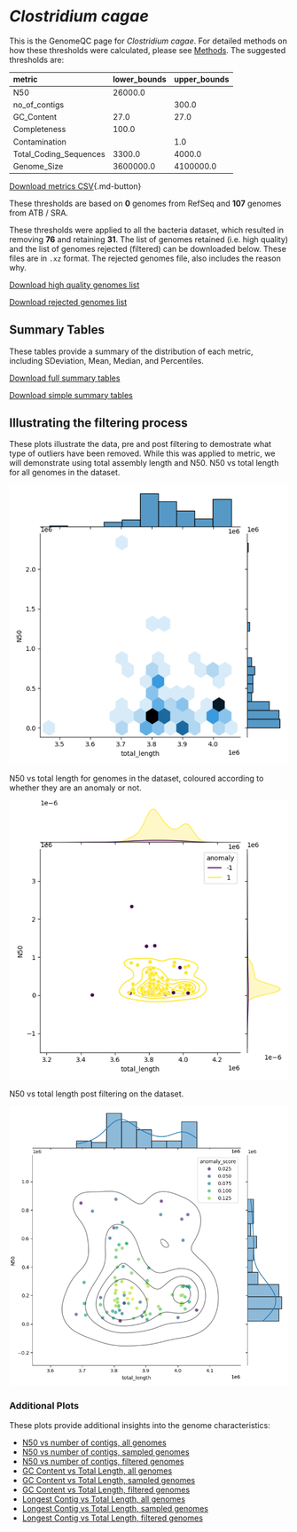 # *Clostridium cagae*

This is the GenomeQC page for *Clostridium cagae*. For detailed methods on how these thresholds were calculated, please see [Methods](../../methods.md).
The suggested thresholds are: 

| metric                 | lower_bounds   | upper_bounds   |
|:-----------------------|:---------------|:---------------|
| N50                    | 26000.0        |                |
| no_of_contigs          |                | 300.0          |
| GC_Content             | 27.0           | 27.0           |
| Completeness           | 100.0          |                |
| Contamination          |                | 1.0            |
| Total_Coding_Sequences | 3300.0         | 4000.0         |
| Genome_Size            | 3600000.0      | 4100000.0      |

[Download metrics CSV](Clostridium_cagae_metrics.csv){.md-button}


These thresholds are based on **0** genomes from RefSeq and **107** genomes from ATB / SRA.

These thresholds were applied to all the bacteria dataset, which resulted in removing **76** and retaining **31**.
The list of genomes retained (i.e. high quality) and the list of genomes rejected (filtered) can be downloaded below. These files are in `.xz` format. The rejected genomes file, also includes the reason why.

[Download high quality genomes list](Clostridium_cagae_high_quality_genomes.csv.xz)


[Download rejected genomes list](Clostridium_cagae_filtered_out_genomes.csv.xz)



## Summary Tables
These tables provide a summary of the distribution of each metric, including SDeviation, Mean, Median, and Percentiles.

[Download full summary tables](summary.csv)

[Download simple summary tables](selected_summary.csv)

## Illustrating the filtering process
These plots illustrate the data, pre and post filtering to demostrate what type of outliers have been removed. While this was applied to metric, we will demonstrate using total assembly length and N50.
N50 vs total length for all genomes in the dataset.

![ALL Total Length vs N50](Clostridium_cagae_all_total_length_N50.png)

N50 vs total length for genomes in the dataset, coloured according to whether they are an anomaly or not.

![Sampled Total Length vs N50](Clostridium_cagae_sample_total_length_N50.png)

N50 vs total length post filtering on the dataset.

![Filtered Total Length vs N50](Clostridium_cagae_filt_total_length_N50.png)

### Additional Plots

These plots provide additional insights into the genome characteristics:

- [N50 vs number of contigs, all genomes](Clostridium_cagae_all_N50_number.png)
- [N50 vs number of contigs, sampled genomes](Clostridium_cagae_sample_N50_number.png)
- [N50 vs number of contigs, filtered genomes](Clostridium_cagae_filt_N50_number.png)
- [GC Content vs Total Length, all genomes](Clostridium_cagae_all_total_length_GC_Content.png)
- [GC Content vs Total Length, sampled genomes](Clostridium_cagae_sample_total_length_GC_Content.png)
- [GC Content vs Total Length, filtered genomes](Clostridium_cagae_filt_total_length_GC_Content.png)
- [Longest Contig vs Total Length, all genomes](Clostridium_cagae_all_total_length_longest.png)
- [Longest Contig vs Total Length, sampled genomes](Clostridium_cagae_sample_total_length_longest.png)
- [Longest Contig vs Total Length, filtered genomes](Clostridium_cagae_filt_total_length_longest.png)
